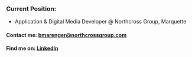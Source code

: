 ### Current Position: 
* Application & Digital Media Developer @ Northcross Group, Marquette

#### Contact me: bmarenger@northcrossgroup.com 
#### Find me on: [LinkedIn](https://www.linkedin.com/in/brenanmarenger/)


